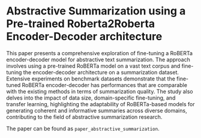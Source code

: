 # Abstractive Summarization using a Pre-trained Roberta2Roberta Encoder-Decoder architecture

This paper presents a comprehensive exploration of fine-tuning a RoBERTa encoder-decoder model for abstractive text summarization. The approach involves using a pre-trained RoBERTa model on a vast text corpus and fine-tuning the encoder-decoder architecture on a summarization dataset. Extensive experiments on benchmark datasets demonstrate that the fine-tuned RoBERTa encoder-decoder has performances that are comparable with the existing methods in terms of summarization quality. The study also delves into the impact of data size, domain-specific fine-tuning, and transfer learning, highlighting the adaptability of RoBERTa-based models for generating coherent and informative summaries across diverse domains, contributing to the field of abstractive summarization research.

The paper can be found as `paper_abstractive_summarization`.
